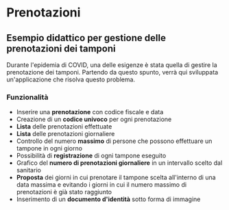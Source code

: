 # Prenotazioni

## Esempio didattico per gestione delle prenotazioni dei tamponi

Durante l'epidemia di COVID, una delle esigenze è stata quella di gestire la prenotazione dei tamponi.
Partendo da questo spunto, verrà qui sviluppata un'applicazione che risolva questo problema.

### Funzionalità

- Inserire una **prenotazione** con codice fiscale e data
- Creazione di un **codice univoco** per ogni prenotazione
- **Lista** delle prenotazioni effettuate
- **Lista** delle prenotazioni giornaliere
- Controllo del numero **massimo** di persone che possono effettuare un tampone in ogni giorno
- Possibilità di **registrazione** di ogni tampone eseguito
- Grafico del **numero di prenotazioni giornaliere** in un intervallo scelto dal sanitario
- **Proposta** dei giorni in cui prenotare il tampone scelta all'interno di una data massima e evitando i giorni in cui il numero massimo di prenotazioni è già stato raggiunto
- Inserimento di un **documento d'identità** sotto forma di immagine